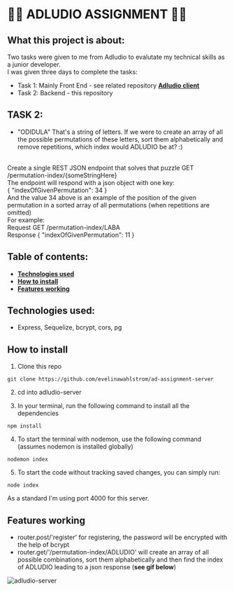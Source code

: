  # :woman_technologist: ADLUDIO ASSIGNMENT :woman_technologist: 
## What this project is about:

Two tasks were given to me from Adludio to evalutate my technical skills as a junior developer. 
<br/> I was given three days to complete the tasks:
- Task 1: Mainly Front End - see related repository **[Adludio client](https://github.com/evelinawahlstrom/ad-assignment-client)**
- Task 2: Backend - this repository

## TASK 2:
- "ODIDULA"
That's a string of letters.
If we were to create an array of all the possible permutations of these letters, sort them alphabetically and remove repetitions, which index would ADLUDIO be at? :) 
<br/>
Create a single REST JSON endpoint that solves that puzzle GET /permutation-index/{someStringHere} 
<br/>
The endpoint will respond with a json object with one key: 
<br/>
{
"indexOfGivenPermutation": 34 } 
<br/>
And the value 34 above is an example of the position of the given permutation in a sorted array of all permutations (when repetitions are omitted)
<br/>
For example:
<br/>
Request
GET /permutation-index/LABA
<br/>
Response
{
"indexOfGivenPermutation": 11
}

## Table of contents:
- **[Technologies used](#technologies-used)**
- **[How to install](#how-to-install)**
- **[Features working](#features-working)**

## Technologies used:
- Express, Sequelize, bcrypt, cors, pg 

## How to install

1. Clone this repo 

`git clone https://github.com/evelinawahlstrom/ad-assignment-server `

2. cd into adludio-server

3. In your terminal, run the following command to install all the dependencies

```
npm install
```

4. To start the terminal with nodemon, use the following command (assumes nodemon is installed globally)

```
nodemon index
```
 
5. To start the code without tracking saved changes, you can simply run:

```
node index
```

As a standard I'm using port 4000 for this server.

## Features working

- router.post/'register' for registering, the password will be encrypted with the help of bcrypt
- router.get/'/permutation-index/ADLUDIO' will create an array of all possible combinations, sort them alphabetically and then find the index of ADLUDIO leading to a json response (**see gif below**)

![adludio-server](https://user-images.githubusercontent.com/54844766/70537216-61369980-1b60-11ea-86b1-6ad1c6039e3c.gif)
